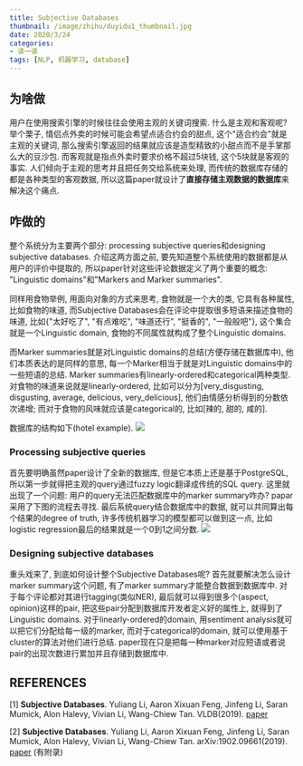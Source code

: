 ```yaml
---
title: Subjective Databases
thumbnail: /image/zhihu/duyidu1_thumbnail.jpg
date: 2020/3/24
categories: 
- 读一读
tags: [NLP, 机器学习, database]
---
```


## 为啥做
用户在使用搜索引擎的时候往往会使用主观的关键词搜索. 什么是主观和客观呢? 举个栗子, 情侣点外卖的时候可能会希望点适合约会的甜点, 这个"适合约会"就是主观的关键词, 那么搜索引擎返回的结果就应该是造型精致的小甜点而不是手掌那么大的豆沙包. 而客观就是指点外卖时要求价格不超过5块钱, 这个5块就是客观的事实. 人们倾向于主观的思考并且把任务交给系统来处理, 而传统的数据库存储的都是各种类型的客观数据, 所以这篇paper就设计了**直接存储主观数据的数据库**来解决这个痛点. 
<!-- more -->

## 咋做的
整个系统分为主要两个部分: processing subjective queries和designing subjective databases. 介绍这两方面之前, 要先知道整个系统使用的数据都是从用户的评价中提取的, 所以paper针对这些评论数据定义了两个重要的概念: "Linguistic domains"和"Markers and Marker summaries". 

同样用食物举例, 用面向对象的方式来思考, 食物就是一个大的类, 它具有各种属性, 比如食物的味道, 而Subjective Databases会在评论中提取很多短语来描述食物的味道, 比如{"太好吃了", "有点难吃", "味道还行", "挺香的", "一般般吧"}, 这个集合就是一个Linguistic domain, 食物的不同属性就构成了整个Linguistic domains. 

而Marker summaries就是对Linguistic domains的总结(方便存储在数据库中), 他们本质表达的是同样的意思, 每一个Marker相当于就是对Linguistic domains中的一些短语的总结. Marker summaries有linearly-ordered和categorical两种类型. 对食物的味道来说就是linearly-ordered, 比如可以分为[very_disgusting, disgusting, average, delicious, very_delicious], 他们由情感分析得到的分数依次递增; 而对于食物的风味就应该是categorical的, 比如[辣的, 甜的, 咸的].

数据库的结构如下(hotel example).
![](/image/zhihu/duyidu1_1.png)

### Processing subjective queries
首先要明确虽然paper设计了全新的数据库, 但是它本质上还是基于PostgreSQL, 所以第一步就得把主观的query通过fuzzy logic翻译成传统的SQL query. 这里就出现了一个问题: 用户的query无法匹配数据库中的marker summary咋办? papar采用了下图的流程去寻找. 最后系统query结合数据库中的数据, 就可以共同算出每个结果的degree of truth, 许多传统机器学习的模型都可以做到这一点, 比如logistic regression最后的结果就是一个0到1之间分数. 
![](/image/zhihu/duyidu1_2.png)

### Designing subjective databases
重头戏来了, 到底如何设计整个Subjective Databases呢? 首先就要解决怎么设计marker summary这个问题, 有了marker summary才能整合数据到数据库中. 对于每个评论都对其进行tagging(类似NER), 最后就可以得到很多个(aspect, opinion)这样的pair, 把这些pair分配到数据库开发者定义好的属性上, 就得到了Linguistic domains. 对于linearly-ordered的domain, 用sentiment analysis就可以把它们分配给每一级的marker, 而对于categorical的domain, 就可以使用基于cluster的算法对他们进行总结. paper现在只是把每一种marker对应短语或者说pair的出现次数进行累加并且存储到数据库中.

## REFERENCES
[1] **Subjective Databases**. Yuliang Li, Aaron Xixuan Feng, Jinfeng Li, Saran Mumick, Alon Halevy, Vivian Li, Wang-Chiew Tan. VLDB(2019). [paper](http://www.vldb.org/pvldb/vol12/p1330-li.pdf)

[2] **Subjective Databases**. Yuliang Li, Aaron Xixuan Feng, Jinfeng Li, Saran Mumick, Alon Halevy, Vivian Li, Wang-Chiew Tan. arXiv:1902.09661(2019). [paper](https://arxiv.org/abs/1902.09661) (有附录)